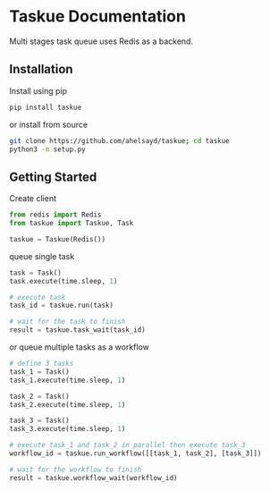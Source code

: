 # Taskue Documentation

Multi stages task queue uses Redis as a backend.

## Installation

Install using pip

```bash
pip install taskue
```

or install from source 
```bash
git clone https://github.com/ahelsayd/taskue; cd taskue
python3 -m setup.py
```

## Getting Started

Create client 

```python
from redis import Redis
from taskue import Taskue, Task

taskue = Taskue(Redis())
```

queue single task

```python
task = Task()
task.execute(time.sleep, 1)

# execute task
task_id = taskue.run(task)

# wait for the task to finish
result = taskue.task_wait(task_id)
```

or queue multiple tasks as a workflow

```python
# define 3 tasks
task_1 = Task()
task_1.execute(time.sleep, 1)

task_2 = Task()
task_2.execute(time.sleep, 1)

task_3 = Task()
task_3.execute(time.sleep, 1)

# execute task_1 and task_2 in parallel then execute task_3
workflow_id = taskue.run_workflow([[task_1, task_2], [task_3]])

# wait for the workflow to finish
result = taskue.workflow_wait(workflow_id)
```


<!-- ### Features
- Multi stages.
- Retry on fail for a defined number of retires.
- Capture task logs.
- Task can be taged with label so it will run only on runners that has the same tag.
- Skip task if any task of the previous stages failed. -->